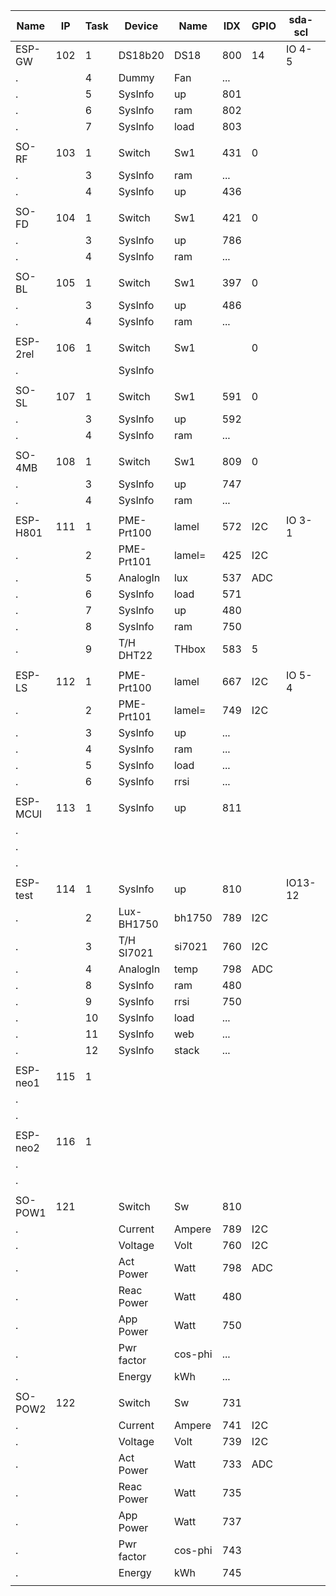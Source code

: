 Name    |IP |Task| Device |Name    |IDX |GPIO|sda-scl| Mac Number      |Build
--------|---|----|--------|--------|----|----|-------|-----------------|----
ESP-GW  |102|1 |DS18b20   |DS18 	|800 |14  |IO 4-5 |5C:CF:7F:41:32:AD|148
.       |   |4 |Dummy     |Fan  	|... |    |
.       |   |5 |SysInfo   |up     |801 |
.       |   |6 |SysInfo   |ram  	|802 |
.  	    |   |7 |SysInfo   |load   |803 |	  |
|||||||
SO-RF   |103|1 |Switch    |Sw1  	|431 |0   |       |5C:CF:7F:0C:D7:CA|145
.       |   |3 |SysInfo   |ram  	|... |    |
.  	    |   |4 |SysInfo   |up     |436 |	  |
|||||||
SO-FD   |104|1 |Switch    |Sw1    |421 |0   |       |5C:CF:7F:81:47:8B|145
.       |   |3 |SysInfo   |up     |786 |    |
.  		  |   |4 |SysInfo   |ram  	|... |
|||||||
SO-BL   |105|1 |Switch    |Sw1    |397 |0   |       |5C:CF:7F:81:4B:C4|145
.       |   |3 |SysInfo   |up     |486 |    |
.  		  |   |4 |SysInfo   |ram  	|... |	
|||||||
ESP-2rel|106|1 |Switch    |Sw1    |    |0   |       |60:01:94:0E:60:61|xxx
.  		  |   |  |SysInfo   |     	|    |	  |
|||||||
SO-SL   |107|1 |Switch    |Sw1    |591 |0   |       |5C:CF:7F:0C:B1:C0|145
.       |   |3 |SysInfo   |up     |592 |	  |
.  	    |   |4 |SysInfo   |ram    |... |	  |
|||||||
SO-4MB  |108|1 |Switch    |Sw1    |809 |0   |       |5C:CF:7F:0C:B4:4C|148
.  	    |   |3 |SysInfo   |up     |747 |	  |
.  	    |   |4 |SysInfo   |ram    |... |	  |
|||||||
ESP-H801|111|1 |PME-Prt100|lamel  |572 |I2C |IO 3-1 |5C:CF:7F:16:DC:70|147
.       |   |2 |PME-Prt101|lamel= |425 |I2C |
.       |   |5 |AnalogIn  |lux    |537 |ADC |
.       |   |6 |SysInfo   |load   |571 |    |
.       |   |7 |SysInfo   |up     |480 |	  |
.  	    |   |8 |SysInfo   |ram    |750 |	  |
.  	    |   |9 |T/H DHT22 |THbox  |583 |5   |
|||||||
ESP-LS  |112|1 |PME-Prt100|lamel  |667 |I2C |IO 5-4 |CC:50:E3:4B:CC:8A|148
.       |   |2 |PME-Prt101|lamel= |749 |I2C |
.       |   |3 |SysInfo   |up     |... |    |
.       |   |4 |SysInfo   |ram    |... |    |
.       |   |5 |SysInfo   |load   |... |    |
.       |   |6 |SysInfo   |rrsi   |... |	  |
|||||||
ESP-MCUl|113|1 |SysInfo   |up     |811 |    |       |5C:CF:7F:13:8C:E4|mega 20191123
.       |   |  |          |       |    |	  |
.       |
.       |
|||||||
ESP-test|114|1 |SysInfo   |up     |810 |    |IO13-12|5C:CF:7F:19:68:B7|mega 20191208
.       |   |2 |Lux-BH1750|bh1750 |789 |I2C |
.       |   |3 |T/H SI7021|si7021 |760 |I2C |
.  	    |   |4 |AnalogIn  |temp   |798 |ADC |
.       |   |8 |SysInfo   |ram    |480 |
.       |   |9 |SysInfo   |rrsi   |750 |
.  	    |   |10|SysInfo   |load   |... |
.  	    |   |11|SysInfo   |web    |... |
.  	    |   |12|SysInfo   |stack  |... |
|||||||
ESP-neo1|115|1 |          |       |    |    |       |A4:CF:12:C9:A0:BD|148
.       |   |  |        	|     	|    |	  |
.       |   |  |        	|     	|    |	  |
|||||||
ESP-neo2|116|1 |          |       |    |    |       |CC:50:E3:7C:EB:93|148
.       |   |  |        	|     	|    |	  |
.       |   |  |        	|     	|    |	  |
|||||||
SO-POW1 |121|  |Switch    |Sw     |810 |    |       |5C:CF:7F:92:CC:05|Espurna 1.13.3
.       |   |  |Current   |Ampere |789 |I2C |
.       |   |  |Voltage   |Volt   |760 |I2C |
.       |   |  |Act Power	|Watt   |798 |ADC |
.       |   |  |Reac Power|Watt   |480 |	  |
.       |   |  |App Power |Watt   |750 |	  |
.  	    |   |  |Pwr factor|cos-phi|... |    |
.  	    |   |  |Energy    |kWh    |... |    |
|||||||
SO-POW2 |122|  |Switch    |Sw     |731 |    |       |5C:CF:7F:92:DC:B7|Espurna 1.13.3
.       |   |  |Current   |Ampere |741 |I2C |
.       |   |  |Voltage   |Volt   |739 |I2C |
.       |   |  |Act Power	|Watt   |733 |ADC |
.       |   |  |Reac Power|Watt   |735 |	  |
.       |   |  |App Power |Watt   |737 |	  |
.  	    |   |  |Pwr factor|cos-phi|743 |    |
.  	    |   |  |Energy    |kWh    |745 |    |
|||||||

